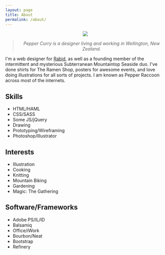 ```yaml
---
layout: page
title: About
permalink: /about/
---
```


<center><img src="../images/portrait.png"></center>
<p></p>
<center><blockquote><em>Pepper Curry is a designer living and working in Wellington, New Zealand.</em></blockquote></center>


I'm a web designer for [Rabid](http://www.rabid.co.nz), as well as a founding member of the intermittent and mysterious Subterranean Mountaintop Seaside duo. I've done shirts for The Ramen Shop, posters for awesome events, and love doing illustrations for all sorts of projects. I am known as Pepper Raccoon across most of the internets.

<div class="skill-box">
  <h2>Skills</h2>
    <ul class="skill-content">
      <li>HTML/HAML</li>
      <li>CSS/SASS</li>
      <li>Some JS/jQuery</li>
      <li>Drawing</li>
      <li>Prototyping/Wireframing</li>
      <li>Photoshop/Illustrator</li>
    </ul>
</div>

<div class="skill-box">
  <h2>Interests</h2>
    <ul class="skill-content">
      <li>Illustration</li>
      <li>Cooking</li>
      <li>Knitting</li>
      <li>Mountain Biking</li>
      <li>Gardening</li>
      <li>Magic: The Gathering</li>
    </ul>
</div>

<div class="skill-box">
  <h2>Software/Frameworks</h2>
    <ul class="skill-content">
      <li>Adobe PS/IL/ID</li>
      <li>Balsamiq</li>
      <li>Office/iWork</li>
      <li>Bourbon/Neat</li>
      <li>Bootstrap</li>
      <li>Refinery</li>
    </ul>
</div>